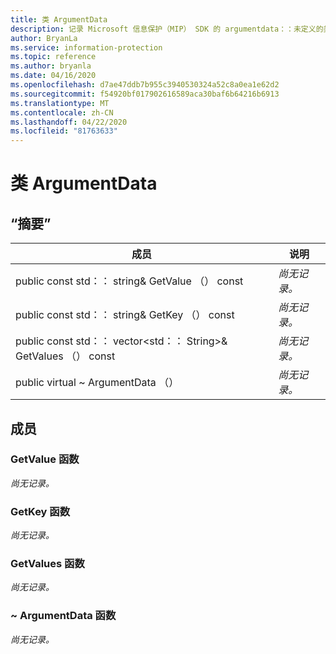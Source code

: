 ```yaml
---
title: 类 ArgumentData
description: 记录 Microsoft 信息保护（MIP） SDK 的 argumentdata：：未定义的类。
author: BryanLa
ms.service: information-protection
ms.topic: reference
ms.author: bryanla
ms.date: 04/16/2020
ms.openlocfilehash: d7ae47ddb7b955c3940530324a52c8a0ea1e62d2
ms.sourcegitcommit: f54920bf017902616589aca30baf6b64216b6913
ms.translationtype: MT
ms.contentlocale: zh-CN
ms.lasthandoff: 04/22/2020
ms.locfileid: "81763633"
---
```

# <a name="class-argumentdata"></a>类 ArgumentData 
  
## <a name="summary"></a>“摘要”
 成员                        | 说明                                
--------------------------------|---------------------------------------------
public const std：： string& GetValue （） const  | _尚无记录。_
public const std：： string& GetKey （） const  | _尚无记录。_
public const std：： vector\<std：： String\>& GetValues （） const  | _尚无记录。_
public virtual ~ ArgumentData （）  | _尚无记录。_
  
## <a name="members"></a>成员
  
### <a name="getvalue-function"></a>GetValue 函数
_尚无记录。_

  
### <a name="getkey-function"></a>GetKey 函数
_尚无记录。_

  
### <a name="getvalues-function"></a>GetValues 函数
_尚无记录。_

  
### <a name="argumentdata-function"></a>~ ArgumentData 函数
_尚无记录。_
